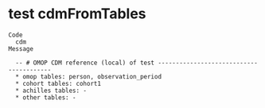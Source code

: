 # test cdmFromTables

    Code
      cdm
    Message
      
      -- # OMOP CDM reference (local) of test ----------------------------------------
      * omop tables: person, observation_period
      * cohort tables: cohort1
      * achilles tables: -
      * other tables: -


